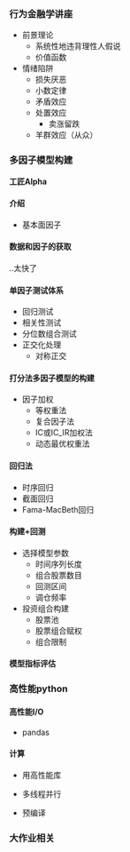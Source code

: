 ### 行为金融学讲座

* 前景理论
  * 系统性地违背理性人假说
  * 价值函数
* 情绪陷阱
  * 损失厌恶
  * 小数定律
  * 矛盾效应
  * 处置效应
    * 卖涨留跌
  * 羊群效应（从众）

### 多因子模型构建

**工匠Alpha**

#### 介绍

* 基本面因子

#### 数据和因子的获取

..太快了

#### 单因子测试体系

* 回归测试
* 相关性测试
* 分位数组合测试
* 正交化处理
  * 对称正交

#### 打分法多因子模型的构建

* 因子加权
  * 等权重法
  * 复合因子法
  * IC或IC_IR加权法
  * 动态最优权重法

#### 回归法

* 时序回归
* 截面回归
* Fama-MacBeth回归

#### 构建+回测

* 选择模型参数
  * 时间序列长度
  * 组合股票数目
  * 回测区间
  * 调仓频率
* 投资组合构建
  * 股票池
  * 股票组合赋权
  * 组合限制

#### 模型指标评估



### 高性能python

#### 高性能I/O

* pandas

#### 计算

* 用高性能库

* 多线程并行

* 预编译

### 大作业相关

